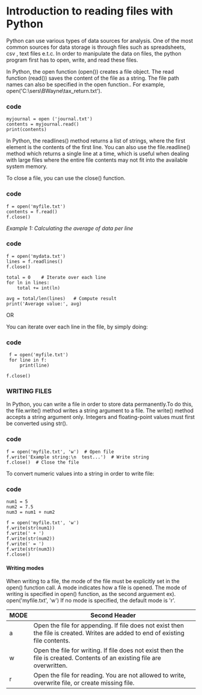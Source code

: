  # Introduction to reading files with Python

Python can use various types of data sources for analysis. One of the most common sources for data storage is through files such as 
spreadsheets, csv , text files e.t.c. In order to manipulate the data on files, the python program first has to open, write, and read
these files.

In Python, the open function (open()) creates a file object. The read function (read()) saves the content of the file as a string.
The file path names can also be specified in the open function.. For example, open('C:\\sers\\BWayne\\tax_return.txt'). 
### code 
    myjournal = open ('journal.txt')
    contents = myjournal.read()
    print(contents)
    
In Python, the readlines() method returns a list of strings, where the first element is the contents of the first line. You can also use the file.readline() method which returns a single line at a time, which is useful when dealing with large files where the entire file contents may not fit into the available system memory. 

To close a file, you can use the close() function.
### code
    f = open('myfile.txt') 
    contents = f.read()  
    f.close() 

*Example 1: Calculating the average of data per line*
### code
    f = open('mydata.txt')
    lines = f.readlines()
    f.close()

    total = 0    # Iterate over each line
    for ln in lines:
        total += int(ln)

    avg = total/len(lines)   # Compute result
    print('Average value:', avg)
    
 OR 
 
 You can iterate over each line in the file, by simply doing:
 ### code
     f = open('myfile.txt')
     for line in f:
         print(line)

    f.close()
    
### WRITING FILES
In Python, you can write a file in order to store data permanently.To do this, the file.write() method writes a string argument to a file. The write() method accepts a string argument only. Integers and floating-point values must first be converted using str(). 

### code
    f = open('myfile.txt', 'w')  # Open file
    f.write('Example string:\n  test...')  # Write string
    f.close()  # Close the file

To convert numeric values into a string in order to write file:
### code
    num1 = 5
    num2 = 7.5
    num3 = num1 + num2

    f = open('myfile.txt', 'w')
    f.write(str(num1))
    f.write(' + ')
    f.write(str(num2))
    f.write(' = ')
    f.write(str(num3))
    f.close()
#### Writing modes

When writing to a file, the mode of the file must be explicitly set in the open() function call. A mode indicates how a file is opened.
The mode of writing is specified in open() function, as the second arguement ex). open('myfile.txt', 'w')
If no mode is specified, the default mode is 'r'.

| MODE   | Second Header |
| ------------- | ------------- |
| a  |Open the file for appending. If file does not exist then the file is created. Writes are added to end of existing file contents. |
| w  |Open the file for writing. If file does not exist then the file is created. Contents of an existing file are overwritten.|
| r  | Open the file for reading. You are not allowed to write, overwrite file, or create missing file.|
